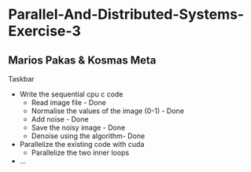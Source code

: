 # Parallel-And-Distributed-Systems-Exercise-3
## Marios Pakas & Kosmas Meta

Taskbar

* Write the sequential cpu c code
    * Read image file - Done
    * Normalise the values of the image (0-1) - Done
    * Add noise - Done
    * Save the noisy image - Done
    * Denoise using the algorithm- Done
* Parallelize the existing code with cuda
    * Parallelize the two inner loops
* ...